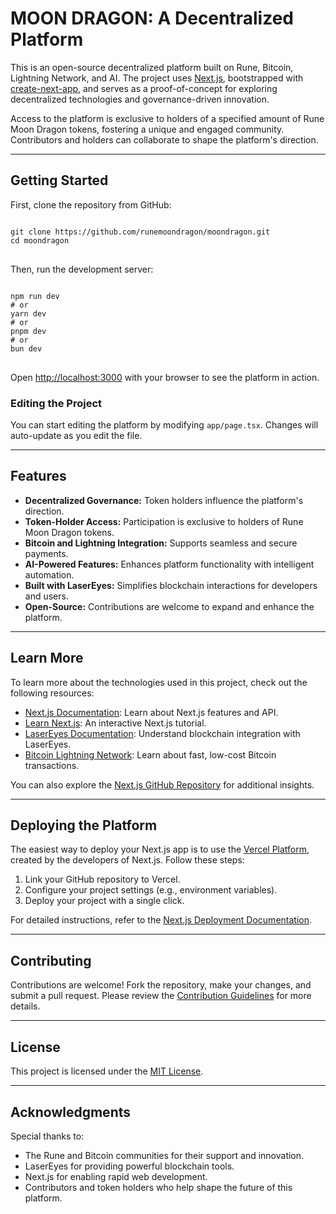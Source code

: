 <h1>MOON DRAGON: A Decentralized Platform</h1>

<p>
This is an open-source decentralized platform built on Rune, Bitcoin, Lightning Network, and AI. 
The project uses <a href="https://nextjs.org/">Next.js</a>, bootstrapped with 
<a href="https://github.com/vercel/next.js/tree/canary/packages/create-next-app">create-next-app</a>, 
and serves as a proof-of-concept for exploring decentralized technologies and governance-driven innovation.
</p>

<p>
Access to the platform is exclusive to holders of a specified amount of Rune Moon Dragon tokens, fostering 
a unique and engaged community. Contributors and holders can collaborate to shape the platform's direction.
</p>

<hr />

<h2>Getting Started</h2>

<p>First, clone the repository from GitHub:</p>

<pre>
<code>
git clone https://github.com/runemoondragon/moondragon.git
cd moondragon
</code>
</pre>

<p>Then, run the development server:</p>

<pre>
<code>
npm run dev
# or
yarn dev
# or
pnpm dev
# or
bun dev
</code>
</pre>

<p>
Open <a href="http://localhost:3000">http://localhost:3000</a> with your browser to see the platform in action.
</p>

<h3>Editing the Project</h3>
<p>You can start editing the platform by modifying <code>app/page.tsx</code>. Changes will auto-update as you edit the file.</p>

<hr />

<h2>Features</h2>

<ul>
  <li><strong>Decentralized Governance:</strong> Token holders influence the platform's direction.</li>
  <li><strong>Token-Holder Access:</strong> Participation is exclusive to holders of Rune Moon Dragon tokens.</li>
  <li><strong>Bitcoin and Lightning Integration:</strong> Supports seamless and secure payments.</li>
  <li><strong>AI-Powered Features:</strong> Enhances platform functionality with intelligent automation.</li>
  <li><strong>Built with LaserEyes:</strong> Simplifies blockchain interactions for developers and users.</li>
  <li><strong>Open-Source:</strong> Contributions are welcome to expand and enhance the platform.</li>
</ul>

<hr />

<h2>Learn More</h2>

<p>To learn more about the technologies used in this project, check out the following resources:</p>

<ul>
  <li><a href="https://nextjs.org/docs">Next.js Documentation</a>: Learn about Next.js features and API.</li>
  <li><a href="https://nextjs.org/learn">Learn Next.js</a>: An interactive Next.js tutorial.</li>
  <li><a href="https://www.lasereyes.build/docs/getting-started">LaserEyes Documentation</a>: Understand blockchain integration with LaserEyes.</li>
  <li><a href="https://lightning.network">Bitcoin Lightning Network</a>: Learn about fast, low-cost Bitcoin transactions.</li>
</ul>

<p>
You can also explore the <a href="https://github.com/vercel/next.js/">Next.js GitHub Repository</a> for additional insights.
</p>

<hr />

<h2>Deploying the Platform</h2>

<p>
The easiest way to deploy your Next.js app is to use the 
<a href="https://vercel.com/new?utm_medium=default-template&filter=next.js&utm_source=create-next-app&utm_campaign=create-next-app-readme">Vercel Platform</a>, created by the developers of Next.js. Follow these steps:
</p>

<ol>
  <li>Link your GitHub repository to Vercel.</li>
  <li>Configure your project settings (e.g., environment variables).</li>
  <li>Deploy your project with a single click.</li>
</ol>

<p>For detailed instructions, refer to the <a href="https://nextjs.org/docs/deployment">Next.js Deployment Documentation</a>.</p>

<hr />

<h2>Contributing</h2>

<p>
Contributions are welcome! Fork the repository, make your changes, and submit a pull request. 
Please review the <a href="CONTRIBUTING.md">Contribution Guidelines</a> for more details.
</p>

<hr />

<h2>License</h2>

<p>
This project is licensed under the <a href="LICENSE">MIT License</a>.
</p>

<hr />

<h2>Acknowledgments</h2>

<p>Special thanks to:</p>

<ul>
  <li>The Rune and Bitcoin communities for their support and innovation.</li>
  <li>LaserEyes for providing powerful blockchain tools.</li>
  <li>Next.js for enabling rapid web development.</li>
  <li>Contributors and token holders who help shape the future of this platform.</li>
</ul>
